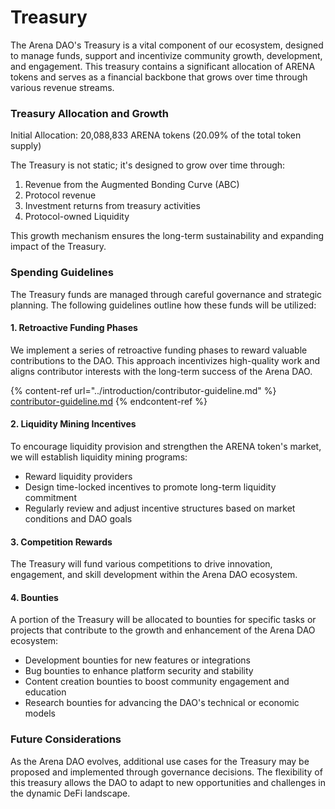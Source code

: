 # Treasury

The Arena DAO's Treasury is a vital component of our ecosystem, designed to manage funds, support and incentivize community growth, development, and engagement. This treasury contains a significant allocation of ARENA tokens and serves as a financial backbone that grows over time through various revenue streams.

### Treasury Allocation and Growth

Initial Allocation: 20,088,833 ARENA tokens (20.09% of the total token supply)

The Treasury is not static; it's designed to grow over time through:

1. Revenue from the Augmented Bonding Curve (ABC)
2. Protocol revenue
3. Investment returns from treasury activities
4. Protocol-owned Liquidity

This growth mechanism ensures the long-term sustainability and expanding impact of the Treasury.

### Spending Guidelines

The Treasury funds are managed through careful governance and strategic planning. The following guidelines outline how these funds will be utilized:

#### 1. Retroactive Funding Phases

We implement a series of retroactive funding phases to reward valuable contributions to the DAO. This approach incentivizes high-quality work and aligns contributor interests with the long-term success of the Arena DAO.

{% content-ref url="../introduction/contributor-guideline.md" %}
[contributor-guideline.md](../introduction/contributor-guideline.md)
{% endcontent-ref %}

#### 2. Liquidity Mining Incentives

To encourage liquidity provision and strengthen the ARENA token's market, we will establish liquidity mining programs:

* Reward liquidity providers
* Design time-locked incentives to promote long-term liquidity commitment
* Regularly review and adjust incentive structures based on market conditions and DAO goals

#### 3. Competition Rewards

The Treasury will fund various competitions to drive innovation, engagement, and skill development within the Arena DAO ecosystem.

#### 4. Bounties

A portion of the Treasury will be allocated to bounties for specific tasks or projects that contribute to the growth and enhancement of the Arena DAO ecosystem:

* Development bounties for new features or integrations
* Bug bounties to enhance platform security and stability
* Content creation bounties to boost community engagement and education
* Research bounties for advancing the DAO's technical or economic models

### Future Considerations

As the Arena DAO evolves, additional use cases for the Treasury may be proposed and implemented through governance decisions. The flexibility of this treasury allows the DAO to adapt to new opportunities and challenges in the dynamic DeFi landscape.
